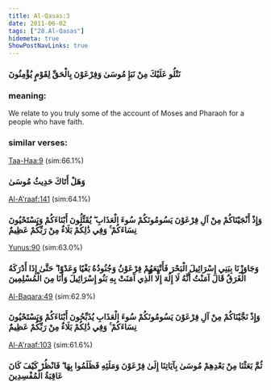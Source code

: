 ```yaml
---
title: Al-Qasas:3
date: 2011-06-02
tags: ["28.Al-Qasas"]
hidemeta: true 
ShowPostNavLinks: true 
---
```

### نَتْلُو عَلَيْكَ مِنْ نَبَإِ مُوسَىٰ وَفِرْعَوْنَ بِالْحَقِّ لِقَوْمٍ يُؤْمِنُونَ
### meaning: 
We relate to you truly some of the account of Moses and Pharaoh for a people who have faith.
### similar verses: 

[Taa-Haa:9](/20/9) (sim:66.1%)

### وَهَلْ أَتَاكَ حَدِيثُ مُوسَىٰ

[Al-A'raaf:141](/7/141) (sim:64.1%)

### وَإِذْ أَنْجَيْنَاكُمْ مِنْ آلِ فِرْعَوْنَ يَسُومُونَكُمْ سُوءَ الْعَذَابِ ۖ يُقَتِّلُونَ أَبْنَاءَكُمْ وَيَسْتَحْيُونَ نِسَاءَكُمْ ۚ وَفِي ذَٰلِكُمْ بَلَاءٌ مِنْ رَبِّكُمْ عَظِيمٌ

[Yunus:90](/10/90) (sim:63.0%)

### وَجَاوَزْنَا بِبَنِي إِسْرَائِيلَ الْبَحْرَ فَأَتْبَعَهُمْ فِرْعَوْنُ وَجُنُودُهُ بَغْيًا وَعَدْوًا ۖ حَتَّىٰ إِذَا أَدْرَكَهُ الْغَرَقُ قَالَ آمَنْتُ أَنَّهُ لَا إِلَٰهَ إِلَّا الَّذِي آمَنَتْ بِهِ بَنُو إِسْرَائِيلَ وَأَنَا مِنَ الْمُسْلِمِينَ

[Al-Baqara:49](/2/49) (sim:62.9%)

### وَإِذْ نَجَّيْنَاكُمْ مِنْ آلِ فِرْعَوْنَ يَسُومُونَكُمْ سُوءَ الْعَذَابِ يُذَبِّحُونَ أَبْنَاءَكُمْ وَيَسْتَحْيُونَ نِسَاءَكُمْ ۚ وَفِي ذَٰلِكُمْ بَلَاءٌ مِنْ رَبِّكُمْ عَظِيمٌ

[Al-A'raaf:103](/7/103) (sim:61.6%)

### ثُمَّ بَعَثْنَا مِنْ بَعْدِهِمْ مُوسَىٰ بِآيَاتِنَا إِلَىٰ فِرْعَوْنَ وَمَلَئِهِ فَظَلَمُوا بِهَا ۖ فَانْظُرْ كَيْفَ كَانَ عَاقِبَةُ الْمُفْسِدِينَ
